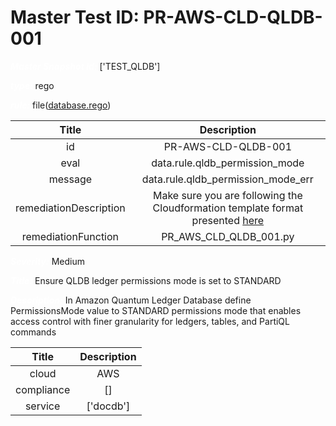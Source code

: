 



# Master Test ID: PR-AWS-CLD-QLDB-001


***<font color="white">Master Snapshot Id:</font>*** ['TEST_QLDB']

***<font color="white">type:</font>*** rego

***<font color="white">rule:</font>*** file([database.rego])  
  
  
  
  

|Title|Description|
| :---: | :---: |
|id|PR-AWS-CLD-QLDB-001|
|eval|data.rule.qldb_permission_mode|
|message|data.rule.qldb_permission_mode_err|
|remediationDescription|Make sure you are following the Cloudformation template format presented <a href='https://docs.aws.amazon.com/AWSCloudFormation/latest/UserGuide/aws-resource-qldb-ledger.html#cfn-qldb-ledger-permissionsmode' target='_blank'>here</a>|
|remediationFunction|PR_AWS_CLD_QLDB_001.py|


***<font color="white">Severity:</font>*** Medium

***<font color="white">Title:</font>*** Ensure QLDB ledger permissions mode is set to STANDARD

***<font color="white">Description:</font>*** In Amazon Quantum Ledger Database define PermissionsMode value to STANDARD permissions mode that enables access control with finer granularity for ledgers, tables, and PartiQL commands  
  
  

|Title|Description|
| :---: | :---: |
|cloud|AWS|
|compliance|[]|
|service|['docdb']|



[database.rego]: https://github.com/prancer-io/prancer-compliance-test/tree/master/aws/cloud/database.rego
